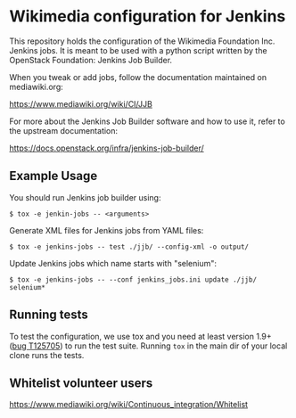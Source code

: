 # Wikimedia configuration for Jenkins

This repository holds the configuration of the Wikimedia Foundation Inc. Jenkins
jobs. It is meant to be used with a python script written by the OpenStack
Foundation: Jenkins Job Builder.

When you tweak or add jobs, follow the documentation maintained on mediawiki.org:

  https://www.mediawiki.org/wiki/CI/JJB

For more about the Jenkins Job Builder software and how to use it, refer to the upstream documentation:

  https://docs.openstack.org/infra/jenkins-job-builder/

## Example Usage

You should run Jenkins job builder using:

    $ tox -e jenkin-jobs -- <arguments>

Generate XML files for Jenkins jobs from YAML files:

    $ tox -e jenkins-jobs -- test ./jjb/ --config-xml -o output/

Update Jenkins jobs which name starts with "selenium":

    $ tox -e jenkins-jobs -- --conf jenkins_jobs.ini update ./jjb/ selenium*

## Running tests

To test the configuration, we use tox and you need at least version 1.9+ ([bug T125705](https://phabricator.wikimedia.org/T125705))
to run the test suite. Running `tox` in the main dir of your local clone runs the tests.

## Whitelist volunteer users

https://www.mediawiki.org/wiki/Continuous_integration/Whitelist
